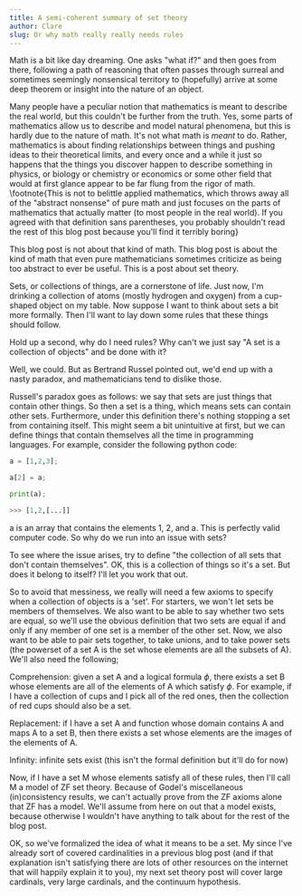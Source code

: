 ```yaml
---
title: A semi-coherent summary of set theory
author: Clare
slug: Or why math really really needs rules
---
```


Math is a bit like day dreaming. One asks "what if?" and then goes from there, following a path of reasoning that often passes through surreal and sometimes seemingly nonsensical territory to (hopefully) arrive at some deep theorem or insight into the nature of an object. 

Many people have a peculiar notion that mathematics is meant to describe the real world, but this couldn't be further from the truth. Yes, some parts of mathematics allow us to describe and model natural phenomena, but this is hardly due to the nature of math. It's not what math is *meant* to do. Rather, mathematics is about finding relationships between things and pushing ideas to their theoretical limits, and every once and a while it just so happens that the things you discover happen to describe something in physics, or biology or chemistry or economics or some other field that would at first glance appear to be far flung from the rigor of math. \footnote{This is not to belittle applied mathematics, which throws away all of the "abstract nonsense" of pure math and just focuses on the parts of mathematics that actually matter (to most people in the real world). If you agreed with that definition sans parentheses, you probably shouldn't read the rest of this blog post because you'll find it terribly boring}

This blog post is not about that kind of math. This blog post is about the kind of math that even pure mathematicians sometimes criticize as being too abstract to ever be useful. This is a post about set theory.

Sets, or collections of things, are a cornerstone of life. Just now, I'm drinking a collection of atoms (mostly hydrogen and oxygen) from a cup-shaped object on my table. Now suppose I want to think about sets a bit more formally. Then I'll want to lay down some rules that these things should follow. 

Hold up a second, why do I need rules? Why can't we just say "A set is a collection of objects" and be done with it?

Well, we could. But as Bertrand Russel pointed out, we'd end up with a nasty paradox, and mathematicians tend to dislike those.

Russell's paradox goes as follows: we say that sets are just things that contain other things. So then a set is a thing, which means sets can contain other sets. Furthermore, under this definition there's nothing stopping a set from containing itself. This might seem a bit unintuitive at first, but we can define things that contain themselves all the time in programming languages. For example, consider the following python code:

```python
a = [1,2,3];

a[2] = a;

print(a);

>>> [1,2,[...]]
```
a is an array that contains the elements 1, 2, and a. This is perfectly valid computer code. So why do we run into an issue with sets?

To see where the issue arises, try to define "the collection of all sets that don't contain themselves". OK, this is a collection of things so it's a set. But does it belong to itself? I'll let you work that out. 

So to avoid that messiness, we really will need a few axioms to specify when a collection of objects is a 'set'. For starters, we won't let sets be members of themselves. We also want to be able to say whether two sets are equal, so we'll use the obvious definition that two sets are equal if and only if any member of one set is a member of the other set. Now, we also want to be able to pair sets together, to take unions, and to take power sets (the powerset of a set A is the set whose elements are all the subsets of A). We'll also need the following;

Comprehension: given a set A and a logical formula $\phi$, there exists a set B whose elements are all of the elements of A which satisfy $\phi$. For example, if I have a collection of cups and I pick all of the red ones, then the collection of red cups should also be a set.

Replacement: if I have a set A and function whose domain contains A and maps A to a set B, then there exists a set whose elements are the images of the elements of A.

Infinity: infinite sets exist (this isn't the formal definition but it'll do for now)

Now, if I have a set M whose elements satisfy all of these rules, then I'll call M a model of ZF set theory. Because of Godel's miscellaneous (in)consistency results, we can't actually prove from the ZF axioms alone that ZF has a model. We'll assume from here on out that a model exists, because otherwise I wouldn't have anything to talk about for the rest of the blog post.

OK, so we've formalized the idea of what it means to be a set. My since I've already sort of covered cardinalities in a previous blog post (and if that explanation isn't satisfying there are lots of other resources on the internet that will happily explain it to you), my next set theory post will cover large cardinals, very large cardinals, and the continuum hypothesis.